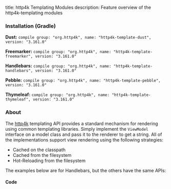 title: http4k Templating Modules
description: Feature overview of the http4k-templating modules

### Installation (Gradle)
**Dust:** ```compile group: "org.http4k", name: "http4k-template-dust", version: "3.161.0"```

**Freemarker:** ```compile group: "org.http4k", name: "http4k-template-freemarker", version: "3.161.0"```

**Handlebars:** ```compile group: "org.http4k", name: "http4k-template-handlebars", version: "3.161.0"```

**Pebble:** ```compile group: "org.http4k", name: "http4k-template-pebble", version: "3.161.0"```

**Thymeleaf:** ```compile group: "org.http4k", name: "http4k-template-thymeleaf", version: "3.161.0"```

### About
The [http4k] templating API provides a standard mechanism for rendering using common templating libraries. Simply implement the `ViewModel` interface on a model class and pass it to the renderer to get a string. All of the implementations support view rendering using the following strategies:

* Cached on the classpath
* Cached from the filesystem
* Hot-Reloading from the filesystem

The examples below are for Handlebars, but the others have the same APIs:

#### Code  [<img class="octocat"/>](https://github.com/http4k/http4k/blob/master/src/docs/guide/modules/templating/example.kt)

 <script src="https://gist-it.appspot.com/https://github.com/http4k/http4k/blob/master/src/docs/guide/modules/templating/example.kt"></script>

[http4k]: https://http4k.org
